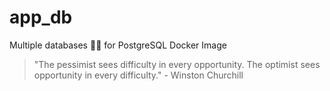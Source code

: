 # app_db

Multiple databases 🐳🐳 for PostgreSQL Docker Image


<!-- INSPIRATIONAL_QUOTE_START -->
> "The pessimist sees difficulty in every opportunity. The optimist sees opportunity in every difficulty." - Winston Churchill
<!-- INSPIRATIONAL_QUOTE_END -->
